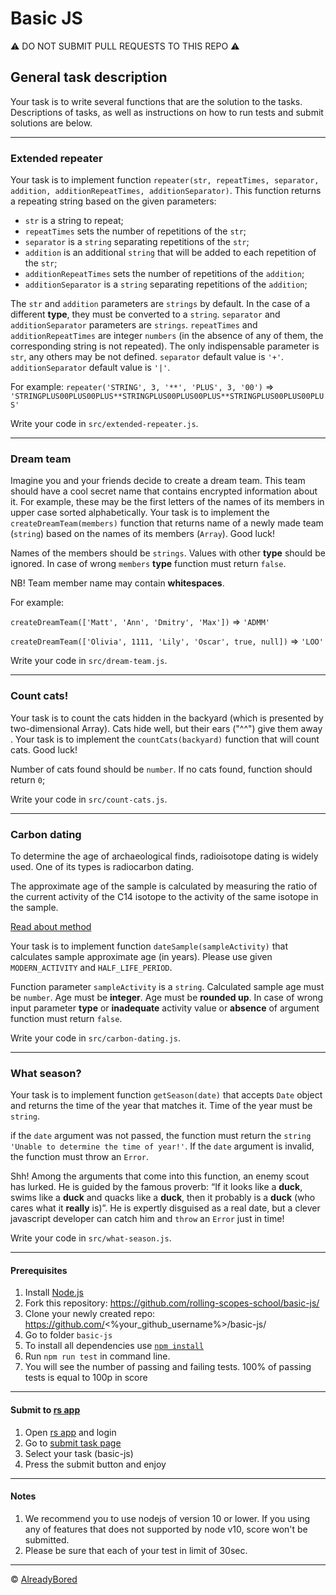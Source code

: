 # Basic JS

⚠️ DO NOT SUBMIT PULL REQUESTS TO THIS REPO ⚠️

## General task description
Your task is to write several functions that are the solution to the tasks. Descriptions of tasks, as well as instructions on how to run tests and submit solutions are below.

---

### **Extended repeater**

Your task is to implement function `repeater(str, repeatTimes, separator, addition, additionRepeatTimes, additionSeparator)`.
This function returns a repeating string based on the given parameters:
* `str` is a string to repeat;
* `repeatTimes` sets the number of repetitions of the `str`;
* `separator` is a `string` separating repetitions of the `str`;
* `addition` is an additional `string` that will be added to each repetition of the `str`;
* `additionRepeatTimes` sets the number of repetitions of the `addition`;
* `additionSeparator` is a `string` separating repetitions of the `addition`;

The `str` and `addition` parameters are `strings` by default. In the case of a different **type**, they must be converted to a `string`. `separator` and `additionSeparator` parameters are `strings`. `repeatTimes` and `additionRepeatTimes` are integer `numbers` (in the absence of any of them, the corresponding string is not repeated). The only indispensable parameter is `str`, any others may be not defined. `separator` default value is `'+'`. `additionSeparator` default value is `'|'`.

For example: `repeater('STRING', 3, '**', 'PLUS', 3, '00')` => `'STRINGPLUS00PLUS00PLUS**STRINGPLUS00PLUS00PLUS**STRINGPLUS00PLUS00PLUS'`

Write your code in `src/extended-repeater.js`.

---

### **Dream team**

Imagine you and your friends decide to create a dream team. This team should have a cool secret name that contains encrypted information about it. For example, these may be the first  letters of the names of its members in upper case sorted alphabetically.
Your task is to implement the `createDreamTeam(members)` function that returns name of a newly made team (`string`) based on the names of its members (`Array`). Good luck!

Names of the members should be `strings`. Values with other **type** should be ignored. In case of wrong `members` **type** function must return `false`.

NB! Team member name may contain **whitespaces**.

For example:

`createDreamTeam(['Matt', 'Ann', 'Dmitry', 'Max'])` => `'ADMM'`

`createDreamTeam(['Olivia', 1111, 'Lily', 'Oscar', true, null])` => `'LOO'`

Write your code in `src/dream-team.js`.

---

### **Count cats!**

Your task is to count the cats hidden in the backyard (which is presented by two-dimensional Array). Cats hide well, but their ears ("^^") give them away . Your task is to implement the `countCats(backyard)` function that will count cats. Good luck!

Number of cats found should be `number`. If no cats found, function should return `0`;

Write your code in `src/count-cats.js`.

---

### **Carbon dating**

To determine the age of archaeological finds, radioisotope dating is widely used. One of its types is radiocarbon dating.

The approximate age of the sample is calculated by measuring the ratio of the current activity of the C14 isotope to the activity of the same isotope in the sample.

[Read about method](https://chem.libretexts.org/Bookshelves/Physical_and_Theoretical_Chemistry_Textbook_Maps/Supplemental_Modules_(Physical_and_Theoretical_Chemistry)/Nuclear_Chemistry/Nuclear_Kinetics/Half-Lives_and_Radioactive_Decay_Kinetics#section_2)

Your task is to implement function `dateSample(sampleActivity)` that calculates sample approximate age (in years). Please use given `MODERN_ACTIVITY` and `HALF_LIFE_PERIOD`.

Function parameter `sampleActivity` is a `string`. Calculated sample age must be `number`. Age must be **integer**. Age must be **rounded up**. In case of wrong input parameter **type** or **inadequate** activity value or **absence** of argument function must return `false`.

Write your code in `src/carbon-dating.js`.

---

### **What season?**

Your task is to implement function `getSeason(date)` that accepts `Date` object and returns the time of the year that matches it.
Time of the year must be `string`.

if the `date` argument was not passed, the function must return the `string` `'Unable to determine the time of year!'`. If the `date` argument is invalid, the function must throw an `Error`.

Shh! Among the arguments that come into this function, an enemy scout has lurked. He is guided by the famous proverb: “If it looks like a **duck**, swims like a **duck** and quacks like a **duck**, then it probably is a **duck** (who cares what it **really** is)”. He is expertly disguised as a real date, but a clever javascript developer can catch him and `throw` an `Error` just in time!

Write your code in `src/what-season.js`.

---

#### Prerequisites
1. Install [Node.js](https://nodejs.org/en/download/)   
2. Fork this repository: https://github.com/rolling-scopes-school/basic-js/
3. Clone your newly created repo: https://github.com/<%your_github_username%>/basic-js/  
4. Go to folder `basic-js`  
5. To install all dependencies use [`npm install`](https://docs.npmjs.com/cli/install)  
6. Run `npm run test` in command line.
7. You will see the number of passing and failing tests. 100% of passing tests is equal to 100p in score  

---

#### Submit to [rs app](https://app.rs.school)
1. Open [rs app](https://app.rs.school) and login
2. Go to [submit task page](https://app.rs.school/course/submit-task?course=rs-2020-q1)
3. Select your task (basic-js)
4. Press the submit button and enjoy

---

#### Notes
1. We recommend you to use nodejs of version 10 or lower. If you using any of features that does not supported by node v10, score won't be submitted.
2. Please be sure that each of your test in limit of 30sec.

---

© [AlreadyBored](https://github.com/alreadybored)
